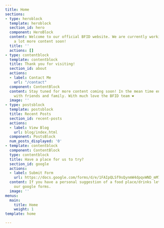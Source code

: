 ```yaml
---
title: Home
sections:
- type: heroblock
  template: heroblock
  section_id: hero
  component: HeroBlock
  content: Welcome to our official BFID website. We are currently working on bringing
    a lot more content soon!
  title: ''
  actions: []
- type: contentblock
  template: contentblock
  title: Thank you for visiting!
  section_id: about
  actions:
  - label: Contact Me
    url: "/contact"
  component: ContentBlock
  content: Stay tuned for more content coming soon! In the mean time enjoy the holidays
    with friends and family. With much love the BFID team ❤️
  image: ''
- type: postsblock
  template: postsblock
  title: Recent Posts
  section_id: recent-posts
  actions:
  - label: View Blog
    url: blog/index.html
  component: PostsBlock
  num_posts_displayed: '0'
- template: contentblock
  component: ContentBlock
  type: contentblock
  title: Have a place for us to try?
  section_id: google
  actions:
  - label: Submit Form
    url: https://docs.google.com/forms/d/e/1FAIpQLSf9sQynmW4dpqvWND_mM7e6cWeExtDwlaiZPkcR5lBAY-xUpg/viewform
  content: If you have a personal suggestion of a food place/drinks let us know in
    our google forms.
  image: ''
menus:
  main:
    title: Home
    weight: 1
template: home

---
```

